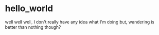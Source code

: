 # hello_world


well well well, I don't really have any idea what I'm doing
but, wandering is better than nothing though?
